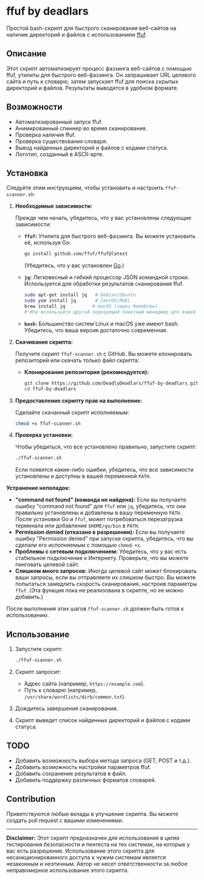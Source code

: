 # ffuf by deadlars

Простой bash-скрипт для быстрого сканирования веб-сайтов на наличие директорий и файлов с использованием [ffuf](https://github.com/ffuf/ffuf).

## Описание

Этот скрипт автоматизирует процесс фаззинга веб-сайтов с помощью ffuf, утилиты для быстрого веб-фаззинга. Он запрашивает URL целевого сайта и путь к словарю, затем запускает ffuf для поиска скрытых директорий и файлов. Результаты выводятся в удобном формате.

## Возможности

*   Автоматизированный запуск ffuf.
*   Анимированный спиннер во время сканирования.
*   Проверка наличия ffuf.
*   Проверка существования словаря.
*   Вывод найденных директорий и файлов с кодами статуса.
*   Логотип, созданный в ASCII-арте.

## Установка

Следуйте этим инструкциям, чтобы установить и настроить `ffuf-scanner.sh`:

1.  **Необходимые зависимости:**

    Прежде чем начать, убедитесь, что у вас установлены следующие зависимости:

    *   **`ffuf`:** Утилита для быстрого веб-фаззинга.  Вы можете установить её, используя Go:

        ```bash
        go install github.com/ffuf/ffuf@latest
        ```

        (Убедитесь, что у вас установлен [Go](https://go.dev/dl/).)

    *   **`jq`:** Легковесный и гибкий процессор JSON командной строки.  Используется для обработки результатов сканирования ffuf.

        ```bash
        sudo apt-get install jq   # Debian/Ubuntu
        sudo yum install jq       # CentOS/RHEL
        brew install jq          # macOS (через Homebrew)
        # Или используйте другой подходящий пакетный менеджер для вашей системы
        ```

    *   **`bash`:**  Большинство систем Linux и macOS уже имеют bash.  Убедитесь, что ваша версия достаточно современная.

2.  **Скачивание скрипта:**

    Получите скрипт `ffuf-scanner.sh` с GitHub.  Вы можете клонировать репозиторий или скачать только файл скрипта:

    *   **Клонирование репозитория (рекомендуется):**

        ```bash
        git clone https://github.com/DeadlyDeadlars/ffuf-by-deadlars.git
        cd ffuf-by-deadlars
        ```

3.  **Предоставление скрипту прав на выполнение:**

    Сделайте скачанный скрипт исполняемым:

    ```bash
    chmod +x ffuf-scanner.sh
    ```

4.  **Проверка установки:**

    Чтобы убедиться, что все установлено правильно, запустите скрипт:

    ```bash
    ./ffuf-scanner.sh
    ```

    Если появятся какие-либо ошибки, убедитесь, что все зависимости установлены и доступны в вашей переменной `PATH`.

**Устранение неполадок:**

*   **"command not found" (команда не найдена):** Если вы получаете ошибку "command not found" для `ffuf` или `jq`, убедитесь, что они правильно установлены и добавлены в вашу переменную `PATH`.  После установки Go и `ffuf`, может потребоваться перезагрузка терминала или добавление `$HOME/go/bin` в `PATH`.
*   **Permission denied (отказано в разрешении):** Если вы получаете ошибку "Permission denied" при запуске скрипта, убедитесь, что вы сделали его исполняемым с помощью `chmod +x`.
*   **Проблемы с сетевым подключением:**  Убедитесь, что у вас есть стабильное подключение к Интернету.  Проверьте, что вы можете пинговать целевой сайт.
*   **Слишком много запросов:**  Иногда целевой сайт может блокировать ваши запросы, если вы отправляете их слишком быстро.  Вы можете попытаться замедлить скорость сканирования, настроив параметры `ffuf`.  (Эта функция пока не реализована в скрипте, но ее можно добавить.)

После выполнения этих шагов `ffuf-scanner.sh` должен быть готов к использованию.

## Использование

1.  Запустите скрипт:

    ```bash
    ./ffuf-scanner.sh
    ```

2.  Скрипт запросит:

    *   Адрес сайта (например, `https://example.com`).
    *   Путь к словарю (например, `/usr/share/wordlists/dirb/common.txt`).

3.  Дождитесь завершения сканирования.

4.  Скрипт выведет список найденных директорий и файлов с кодами статуса.


## TODO

*   Добавить возможность выбора метода запроса (GET, POST и т.д.).
*   Добавить возможность настройки параметров ffuf.
*   Добавить сохранение результатов в файл.
*   Добавить поддержку различных форматов словарей.

## Contribution

Приветствуются любые вклады в улучшение скрипта. Вы можете создать pull request с вашими изменениями.

---

**Disclaimer:** Этот скрипт предназначен для использования в целях тестирования безопасности и пентеста на тех системах, на которые у вас есть разрешение. Использование этого скрипта для несанкционированного доступа к чужим системам является незаконным и неэтичным. Автор не несет ответственности за любое неправомерное использование этого скрипта.

